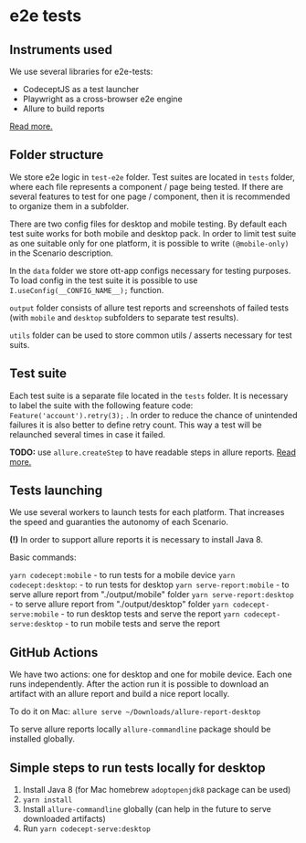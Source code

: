 # e2e tests

## Instruments used

We use several libraries for e2e-tests:

- CodeceptJS as a test launcher
- Playwright as a cross-browser e2e engine
- Allure to build reports

[Read more.](https://codecept.io/playwright/#setup)

## Folder structure

We store e2e logic in `test-e2e` folder. Test suites are located in `tests` folder, where each file represents a component / page being tested. If there are several features to test for one page / component, then it is recommended to organize them in a subfolder.

There are two config files for desktop and mobile testing. By default each test suite works for both mobile and desktop pack. In order to limit test suite as one suitable only for one platform, it is possible to write `(@mobile-only)` in the Scenario description.

In the `data` folder we store ott-app configs necessary for testing purposes. To load config in the test suite it is possible to use `I.useConfig(__CONFIG_NAME__);` function.

`output` folder consists of allure test reports and screenshots of failed tests (with `mobile` and `desktop` subfolders to separate test results).

`utils` folder can be used to store common utils / asserts necessary for test suits.

## Test suite

Each test suite is a separate file located in the `tests` folder. It is necessary to label the suite with the following feature code: `Feature('account').retry(3);` . In order to reduce the chance of unintended failures it is also better to define retry count. This way a test will be relaunched several times in case it failed.

**TODO:** use `allure.createStep` to have readable steps in allure reports. [Read more.](https://codecept.io/plugins/#allure)

## Tests launching

We use several workers to launch tests for each platform. That increases the speed and guaranties the autonomy of each Scenario.

**(!)** In order to support allure reports it is necessary to install Java 8.

Basic commands:

`yarn codecept:mobile` - to run tests for a mobile device
`yarn codecept:desktop`: - to run tests for desktop
`yarn serve-report:mobile` - to serve allure report from "./output/mobile" folder
`yarn serve-report:desktop` - to serve allure report from "./output/desktop" folder
`yarn codecept-serve:mobile` - to run desktop tests and serve the report
`yarn codecept-serve:desktop` - to run mobile tests and serve the report

## GitHub Actions

We have two actions: one for desktop and one for mobile device. Each one runs independently. After the action run it is possible to download an artifact with an allure report and build a nice report locally.

To do it on Mac: `allure serve ~/Downloads/allure-report-desktop`

To serve allure reports locally `allure-commandline` package should be installed globally.

## Simple steps to run tests locally for desktop

1. Install Java 8 (for Mac homebrew `adoptopenjdk8` package can be used)
2. `yarn install`
3. Install `allure-commandline` globally (can help in the future to serve downloaded artifacts)
4. Run `yarn codecept-serve:desktop`
